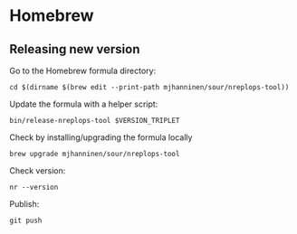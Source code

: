 # Homebrew

## Releasing new version

Go to the Homebrew formula directory:

```shell
cd $(dirname $(brew edit --print-path mjhanninen/sour/nreplops-tool))
```

Update the formula with a helper script:

```shell
bin/release-nreplops-tool $VERSION_TRIPLET
```

Check by installing/upgrading the formula locally

```shell
brew upgrade mjhanninen/sour/nreplops-tool
```

Check version:

```shell
nr --version
```

Publish:

```shell
git push
```
